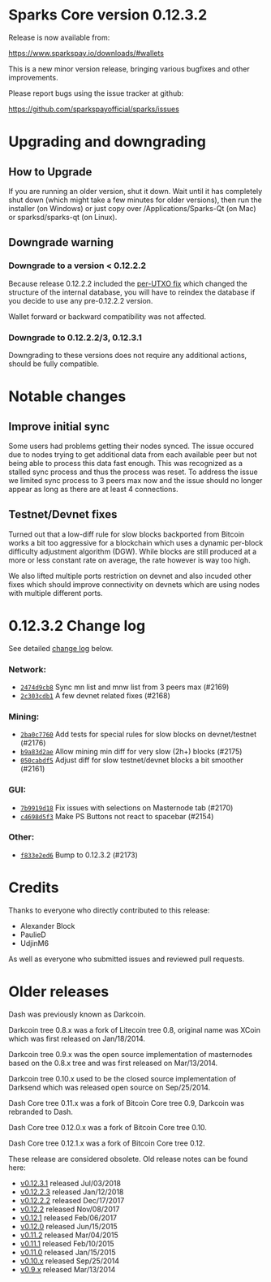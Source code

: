 Sparks Core version 0.12.3.2
==========================

Release is now available from:

  <https://www.sparkspay.io/downloads/#wallets>

This is a new minor version release, bringing various bugfixes and other
improvements.

Please report bugs using the issue tracker at github:

  <https://github.com/sparkspayofficial/sparks/issues>


Upgrading and downgrading
=========================

How to Upgrade
--------------

If you are running an older version, shut it down. Wait until it has completely
shut down (which might take a few minutes for older versions), then run the
installer (on Windows) or just copy over /Applications/Sparks-Qt (on Mac) or
sparksd/sparks-qt (on Linux).

Downgrade warning
-----------------

### Downgrade to a version < 0.12.2.2

Because release 0.12.2.2 included the [per-UTXO fix](release-notes/sparks/release-notes-0.12.2.2.md#per-utxo-fix)
which changed the structure of the internal database, you will have to reindex
the database if you decide to use any pre-0.12.2.2 version.

Wallet forward or backward compatibility was not affected.

### Downgrade to 0.12.2.2/3, 0.12.3.1

Downgrading to these versions does not require any additional actions, should be
fully compatible.


Notable changes
===============

Improve initial sync
--------------------

Some users had problems getting their nodes synced. The issue occured due to nodes trying to
get additional data from each available peer but not being able to process this data fast enough.
This was recognized as a stalled sync process and thus the process was reset. To address the issue
we limited sync process to 3 peers max now and the issue should no longer appear as long as there
are at least 4 connections.

Testnet/Devnet fixes
--------------------

Turned out that a low-diff rule for slow blocks backported from Bitcoin works a bit too aggressive for
a blockchain which uses a dynamic per-block difficulty adjustment algorithm (DGW). While blocks are still
produced at a more or less constant rate on average, the rate however is way too high.

We also lifted multiple ports restriction on devnet and also incuded other fixes which should improve
connectivity on devnets which are using nodes with multiple different ports.


0.12.3.2 Change log
===================

See detailed [change log](https://github.com/sparkspayofficial/sparks/compare/v0.12.3.1...sparkspay:v0.12.3.2) below.

### Network:
- [`2474d9cb8`](https://github.com/sparkspayofficial/sparks/commit/2474d9cb8) Sync mn list and mnw list from 3 peers max (#2169)
- [`2c303cdb1`](https://github.com/sparkspayofficial/sparks/commit/2c303cdb1) A few devnet related fixes (#2168)

### Mining:
- [`2ba0c7760`](https://github.com/sparkspayofficial/sparks/commit/2ba0c7760) Add tests for special rules for slow blocks on devnet/testnet (#2176)
- [`b9a83d2ae`](https://github.com/sparkspayofficial/sparks/commit/b9a83d2ae) Allow mining min diff for very slow (2h+) blocks (#2175)
- [`050cabdf5`](https://github.com/sparkspayofficial/sparks/commit/050cabdf5) Adjust diff for slow testnet/devnet blocks a bit smoother (#2161)

### GUI:
- [`7b9919d18`](https://github.com/sparkspayofficial/sparks/commit/7b9919d18) Fix issues with selections on Masternode tab (#2170)
- [`c4698d5f3`](https://github.com/sparkspayofficial/sparks/commit/c4698d5f3) Make PS Buttons not react to spacebar (#2154)

### Other:
- [`f833e2ed6`](https://github.com/sparkspayofficial/sparks/commit/f833e2ed6) Bump to 0.12.3.2 (#2173)


Credits
=======

Thanks to everyone who directly contributed to this release:

- Alexander Block
- PaulieD
- UdjinM6

As well as everyone who submitted issues and reviewed pull requests.


Older releases
==============

Dash was previously known as Darkcoin.

Darkcoin tree 0.8.x was a fork of Litecoin tree 0.8, original name was XCoin
which was first released on Jan/18/2014.

Darkcoin tree 0.9.x was the open source implementation of masternodes based on
the 0.8.x tree and was first released on Mar/13/2014.

Darkcoin tree 0.10.x used to be the closed source implementation of Darksend
which was released open source on Sep/25/2014.

Dash Core tree 0.11.x was a fork of Bitcoin Core tree 0.9,
Darkcoin was rebranded to Dash.

Dash Core tree 0.12.0.x was a fork of Bitcoin Core tree 0.10.

Dash Core tree 0.12.1.x was a fork of Bitcoin Core tree 0.12.

These release are considered obsolete. Old release notes can be found here:

- [v0.12.3.1](https://github.com/sparkspayofficial/sparks/blob/master/doc/release-notes/sparks/release-notes-0.12.3.1.md) released Jul/03/2018
- [v0.12.2.3](https://github.com/sparkspayofficial/sparks/blob/master/doc/release-notes/sparks/release-notes-0.12.2.3.md) released Jan/12/2018
- [v0.12.2.2](https://github.com/sparkspayofficial/sparks/blob/master/doc/release-notes/sparks/release-notes-0.12.2.2.md) released Dec/17/2017
- [v0.12.2](https://github.com/sparkspayofficial/sparks/blob/master/doc/release-notes/sparks/release-notes-0.12.2.md) released Nov/08/2017
- [v0.12.1](https://github.com/sparkspayofficial/sparks/blob/master/doc/release-notes/sparks/release-notes-0.12.1.md) released Feb/06/2017
- [v0.12.0](https://github.com/sparkspayofficial/sparks/blob/master/doc/release-notes/sparks/release-notes-0.12.0.md) released Jun/15/2015
- [v0.11.2](https://github.com/sparkspayofficial/sparks/blob/master/doc/release-notes/sparks/release-notes-0.11.2.md) released Mar/04/2015
- [v0.11.1](https://github.com/sparkspayofficial/sparks/blob/master/doc/release-notes/sparks/release-notes-0.11.1.md) released Feb/10/2015
- [v0.11.0](https://github.com/sparkspayofficial/sparks/blob/master/doc/release-notes/sparks/release-notes-0.11.0.md) released Jan/15/2015
- [v0.10.x](https://github.com/sparkspayofficial/sparks/blob/master/doc/release-notes/sparks/release-notes-0.10.0.md) released Sep/25/2014
- [v0.9.x](https://github.com/sparkspayofficial/sparks/blob/master/doc/release-notes/sparks/release-notes-0.9.0.md) released Mar/13/2014

